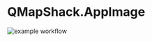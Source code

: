# QMapShack.AppImage

![example workflow](https://github.com/nx-appbuild-hub/QMapShack.AppImage//actions/workflows/makefile.yml/badge.svg)
